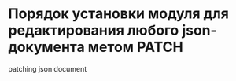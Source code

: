 # Порядок установки модуля для редактирования любого json-документа метом PATCH
patching json document
